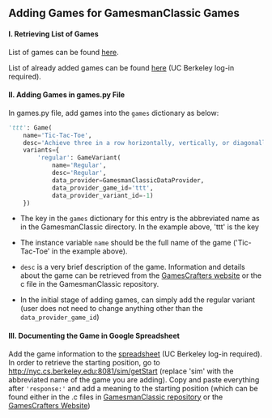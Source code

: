 ## Adding Games for GamesmanClassic Games

#### I. Retrieving List of Games

List of games can be found [here](http://nyc.cs.berkeley.edu:8081/getGames).


List of already added games can be found [here](https://docs.google.com/spreadsheets/d/1-V9lE1N1Y-E-0Oi1uOnjEEdIwRwyy4cHzBKxb3h9MHw/edit?usp=sharing) (UC Berkeley log-in required).

#### II. Adding Games in games.py File

In games.py file, add games into the `games` dictionary as below:

```python
'ttt': Game(
    name='Tic-Tac-Toe',
    desc='Achieve three in a row horizontally, vertically, or diagonally',
    variants={
        'regular': GameVariant(
            name='Regular',
            desc='Regular',
            data_provider=GamesmanClassicDataProvider,
            data_provider_game_id='ttt',
            data_provider_variant_id=-1)
    })
```

- The key in the `games` dictionary for this entry is the abbreviated name as in the GamesmanClassic directory.
In the example above, 'ttt' is the key

- The instance variable  `name` should be the full name of the game ('Tic-Tac-Toe' in the example above).

- `desc` is a very brief description of the game. Information and details about the game can be retrieved
from the [GamesCrafters website](http://gamescrafters.berkeley.edu/games.php) or the c file in the GamesmanClassic repository.

- In the initial stage of adding games, can simply add the regular variant (user does not need to change anything other than the
`data_provider_game_id`)

#### III. Documenting the Game in Google Spreadsheet

Add the game information to the [spreadsheet](https://docs.google.com/spreadsheets/d/1-V9lE1N1Y-E-0Oi1uOnjEEdIwRwyy4cHzBKxb3h9MHw/edit?usp=sharing) (UC Berkeley log-in required).
In order to retrieve the starting position, go to http://nyc.cs.berkeley.edu:8081/sim/getStart (replace 'sim' with the abbreviated name of the game
you are adding). Copy and paste everything after `'response:'` and add a meaning to the starting position (which can be found either in the .c files in 
[GamesmanClassic repository](https://github.com/GamesCrafters/GamesmanClassic/tree/master/src) or the
[GamesCrafters Website](http://gamescrafters.berkeley.edu/games.php))

